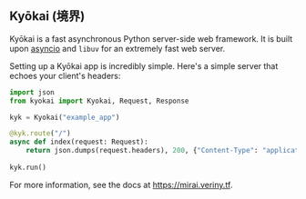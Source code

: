 ## Kyōkai (境界)

Kyōkai is a fast asynchronous Python server-side web framework. It is built upon 
[asyncio](https://docs.python.org/3/library/asyncio.html) and `libuv` for an extremely fast web server.

Setting up a Kyōkai app is incredibly simple. Here's a simple server that echoes your client's headers:

```python
import json
from kyokai import Kyokai, Request, Response

kyk = Kyokai("example_app")

@kyk.route("/")
async def index(request: Request):
    return json.dumps(request.headers), 200, {"Content-Type": "application/json"}
    
kyk.run()
```

For more information, see the docs at https://mirai.veriny.tf.